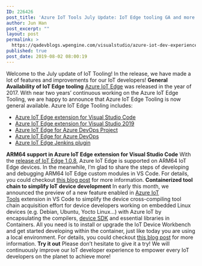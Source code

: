 ```yaml
---
ID: 226426
post_title: 'Azure IoT Tools July Update: IoT Edge tooling GA and more!'
author: Jun Han
post_excerpt: ""
layout: post
permalink: >
  https://qadevblogs.wpengine.com/visualstudio/azure-iot-dev-experience-july-update-iot-edge-tooling-ga-and-more/
published: true
post_date: 2019-08-02 08:00:19
---
```

Welcome to the July update of IoT Tooling! In the release, we have made a lot of features and improvements for our IoT developers! **General Availability of IoT Edge tooling** [Azure IoT Edge][1] was released in the year of 2017. With near two years’ continuous working on the Azure IoT Edge Tooling, we are happy to announce that Azure IoT Edge Tooling is now general available. Azure IoT Edge Tooling includes: 
*   [Azure IoT Edge extension for Visual Studio Code][2]
*   [Azure IoT Edge extension for Visual Studio 2019][3]
*   [Azure IoT Edge for Azure DevOps Project][4]
*   [Azure IoT Edge for Azure DevOps][5]
*   [Azure IoT Edge Jenkins plugin][6]

**ARM64 support in Azure IoT Edge extension for Visual Studio Code** With the [release of IoT Edge 1.0.8][7], Azure IoT Edge is supported on ARM64 IoT Edge devices. In the meanwhile, I’m glad to share the steps of developing and debugging ARM64 IoT Edge custom modules in VS Code. For details, you could checkout [this blog post][8] for more information. **Containerized tool chain to simplify IoT device development** In early this month, we announced the preview of a new feature enabled in [Azure IoT Tools][9] extension in VS Code to simplify the device cross-compiling tool chain acquisition effort for device developers working on embedded Linux devices (e.g. Debian, Ubuntu, Yocto Linux…) with Azure IoT by encapsulating the compilers, [device SDK][10] and essential libraries in Containers. All you need is to install or upgrade the IoT Device Workbench and get started developing within the container, just like today you are using a local environment. For details, you could checkout [this blog post][11] for more information. **Try it out** Please don’t hesitate to give it a try! We will continuously improve our IoT developer experience to empower every IoT developers on the planet to achieve more!

 [1]: https://azure.microsoft.com/services/iot-edge/
 [2]: https://marketplace.visualstudio.com/items?itemName=vsciot-vscode.azure-iot-edge
 [3]: https://marketplace.visualstudio.com/items?itemName=vsc-iot.vs16iotedgetools
 [4]: https://docs.microsoft.com/azure/iot-edge/how-to-devops-project
 [5]: https://docs.microsoft.com/en-us/azure/iot-edge/how-to-ci-cd
 [6]: https://plugins.jenkins.io/azure-iot-edge
 [7]: https://github.com/Azure/azure-iotedge/releases
 [8]: https://devblogs.microsoft.com/iotdev/develop-and-debug-arm64-iot-edge-modules-in-visual-studio-code-preview/
 [9]: https://marketplace.visualstudio.com/items?itemName=vsciot-vscode.azure-iot-tools
 [10]: https://github.com/Azure/azure-iot-sdk-c
 [11]: https://devblogs.microsoft.com/iotdev/containerized-tool-chain-to-simplify-iot-device-development/